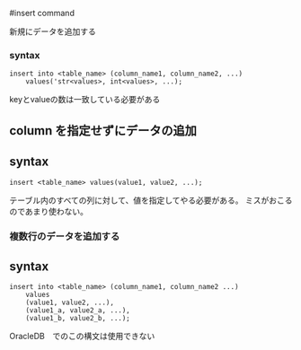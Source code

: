 #insert command

新規にデータを追加する

### syntax

```mysql
insert into <table_name> (column_name1, column_name2, ...) 
    values('str<values>, int<values>, ...);
```

keyとvalueの数は一致している必要がある

## column を指定せずにデータの追加

## syntax

```mysql
insert <table_name> values(value1, value2, ...);
```

テーブル内のすべての列に対して、値を指定してやる必要がある。
ミスがおこるのであまり使わない。

### 複数行のデータを追加する

## syntax

```mysql
insert into <table_name> (column_name1, column_name2 ...)
    values
    (value1, value2, ...),
    (value1_a, value2_a, ...),
    (value1_b, value2_b, ...);
```

OracleDB　でのこの構文は使用できない

